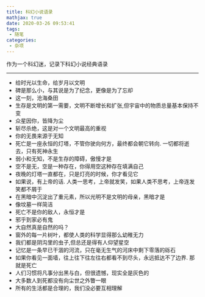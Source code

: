 ```yaml
---
title: 科幻小说语录
mathjax: true
date: 2020-03-26 09:53:41
tags:
 - 随笔
categories:
 - 杂项
---
```


作为一个科幻迷，记录下科幻小说经典语录

<!-- more -->

---

 - 给时光以生命，给岁月以文明
 - 碑是那么小，与其说是为了纪念，更像是为了忘却
 - 这一刻，沧海桑田
 - 生存是文明的第一需要，文明不断增长和扩张,但宇宙中的物质总量基本保持不变
 - 众星因你，皆降为尘
 - 斩尽杀绝，这是对一个文明最高的重视
 - 你的无畏来源于无知
 - 死亡是一座永恒的灯塔，不管你驶向何方，最终都会朝它转向. 一切都将逝去，只有死神永生
 - 弱小和无知，不是生存的障碍，傲慢才是
 - 空不是无，空是一种存在，你得用空这种存在填满自己
 - 夜晚的灯塔一直都在，只是灯亮的时候，你才看见它
 - 如果说，有上帝的话. 人类一思考，上帝就发笑，如果人类不思考，上帝连发笑都不屑于
 - 在黑暗中沉淀出了重元素，所以光明不是文明的母亲，黑暗才是
 - 像坟墓一样简洁
 - 死亡不是你的敌人，永恒才是
 - 邪乎到家必有鬼
 - 大自然真是自然的吗？
 - 窗外的每一片树叶，都使人类的科学显得那么幼稚无力
 - 我们都是阴沟里的虫子,但总还是得有人仰望星空
 - 记忆是一条早已干涸的河流，只在毫无生气的河床中剩下零落的砾石
 - 如果你看见一面墙，往上往下往左往右都看不到尽头，永远抵达不了边界. 那就是死亡
 - 人们习惯将凡事分出黑与白，但很遗憾，现实全是灰色的
 - 大多数人到死都没有向尘世之外瞥一眼
 - 所有的生活都是合理的，我们没必要互相理解